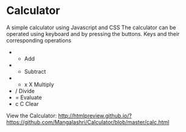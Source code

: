 # Calculator
A simple calculator using Javascript and CSS
The calculator can be operated using keyboard and by pressing the buttons.
Keys and their corresponding operations
* +	Add
* -	Subtract
* * x X	Multiply
* /	Divide
* =	Evaluate
* c C	Clear

View the Calculator: http://htmlpreview.github.io/?https://github.com/Mangalashri/Calculator/blob/master/calc.html

